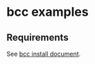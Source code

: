 # bcc examples

## Requirements

See [bcc install document](https://github.com/iovisor/bcc/blob/master/INSTALL.md#source).

